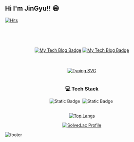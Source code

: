 <div>
  <h2>Hi I'm JinGyu!! 😄</h2>
  <p><a href="https://hits.seeyoufarm.com"><img src="https://hits.seeyoufarm.com/api/count/incr/badge.svg?url=https%3A%2F%2Fgithub.com%2Fgjbae1212%2Fkim-jingyu&amp;count_bg=%23555555&amp;title_bg=%23555555&amp;icon=java.svg&amp;icon_color=%23E7E7E7&amp;title=visitors&amp;edge_flat=false" alt="Hits"></a></p>  
</div>
<br>

<div align="center">
  <div style="margin: 50px;">
    <a href="https://kimjingyu.tistory.com/"><img src="http://img.shields.io/badge/-JinGyu&#39;s%20Tech%20blog-purple?style=flat-square&amp;logo=tistory&amp;link=https://kimjingyu.tistory.com/" alt="My Tech Blog Badge"></a>
    <a href="https://www.notion.so/9ae450f4fb834b88add704258efac507?pvs=4"><img src="http://img.shields.io/badge/-진규의%20개발%20일기장-black?style=flat-square&amp;logo=notion&amp;link=https://www.notion.so/9ae450f4fb834b88add704258efac507?pvs=4" alt="My Tech Blog Badge"></a>
  </div>
  <a href="https://git.io/typing-svg">
    <img src="https://readme-typing-svg.demolab.com?font=Hi+Melody&size=30&pause=1000&color=F7F7A5&random=false&width=435&lines=1.+%EC%98%A4%EB%8A%98%EC%9D%80+%EC%98%A4%EB%A5%98%EC%97%86%EC%9D%B4+%EA%B8%B0%EB%8A%A5%EC%9D%B4+%EC%9E%98+%EB%8F%99%EC%9E%91%ED%95%98%EA%B3%A0%2C;2.+%EB%82%B4%EC%9D%BC+%ED%81%B0+%EB%85%B8%EB%A0%A5%EC%97%86%EC%9D%B4+%EC%9E%98+%EC%9D%BD%EC%96%B4%EC%A7%80%EA%B3%A0%2C;3.+%EA%B8%B0%EB%8A%A5+%EC%88%98%EC%A0%95%EA%B3%BC+%EC%B6%94%EA%B0%80%EA%B0%80+%EC%89%AC%EC%9A%B4+%EC%BD%94%EB%93%9C%EB%A5%BC+%EB%A7%8C%EB%93%A4%EC%9E%90." alt="Typing SVG" />
  </a>
</div>

<br>

<h3 align="center">💻 Tech Stack</h2>
<div align="center">
  <img alt="Static Badge" src="https://img.shields.io/badge/spring-%236DB33F.svg?style=for-the-badge&logo=spring&logoColor=white">&nbsp
  <img alt="Static Badge" src="https://img.shields.io/badge/spring_boot-%236DB33F.svg?style=for-the-badge&logo=Spring%20Boot&logoColor=white">&nbsp
</div>

<br>

<div align="center">
  <p><a href="https://github.com/anuraghazra/github-readme-stats"><img src="https://github-readme-stats.vercel.app/api/top-langs/?username=kim-jingyu&amp;layout=compact" alt="Top Langs"></a></p>
  <p><a href="https://solved.ac/swc05161/"><img src="http://mazassumnida.wtf/api/v2/generate_badge?boj=swc05161" alt="Solved.ac Profile"></a></p>
</div>

<p><img src="https://capsule-render.vercel.app/api?type=waving&amp;color=timeGradient&amp;height=150&amp;section=footer" alt="footer"></p>
<!--
**kim-jingyu/kim-jingyu** is a ✨ _special_ ✨ repository because its `README.md` (this file) appears on your GitHub profile.

Here are some ideas to get you started:

- 🔭 I’m currently working on ...
- 🌱 I’m currently learning ...
- 👯 I’m looking to collaborate on ...
- 🤔 I’m looking for help with ...
- 💬 Ask me about ...
- 📫 How to reach me: ...
- 😄 Pronouns: ...
- ⚡ Fun fact: ...
-->
